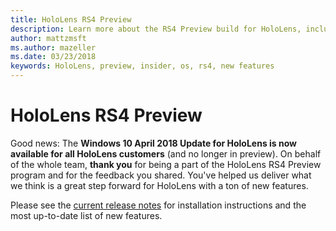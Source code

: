 ```yaml
---
title: HoloLens RS4 Preview
description: Learn more about the RS4 Preview build for HoloLens, including how to install the preview, a description of the new features included, and how to provide feedback and get support.
author: mattzmsft
ms.author: mazeller
ms.date: 03/23/2018
keywords: HoloLens, preview, insider, os, rs4, new features
---
```


# HoloLens RS4 Preview

Good news: The **Windows 10 April 2018 Update for HoloLens is now available for all HoloLens customers** (and no longer in preview). On behalf of the whole team, **thank you** for being a part of the HoloLens RS4 Preview program and for the feedback you shared. You've helped us deliver what we think is a great step forward for HoloLens with a ton of new features.

Please see the [current release notes](release-notes.md) for installation instructions and the most up-to-date list of new features.
